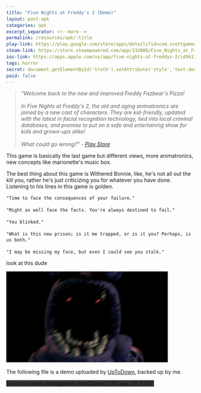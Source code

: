 ```yaml
---
title: "Five Nights at Freddy's 2 (Demo)"
layout: post-apk
categories: apk
excerpt_separator: <!--more-->
permalink: /resources/apk/:title
play-link: https://play.google.com/store/apps/details?id=com.scottgames.fnaf2
steam-link: https://store.steampowered.com/app/332800/Five_Nights_at_Freddys_2/
ios-link: https://apps.apple.com/us/app/five-nights-at-freddys-2/id941143328
tags: horror
secret: document.getElementById('truth').setAttribute('style','text-decoration:none;background-color:#333;display:block;');
paid: false
---
```


> _"Welcome back to the new and improved Freddy Fazbear's Pizza! <br><br>In Five Nights at Freddy's 2, the old and aging animatronics are joined by a new cast of characters. They are kid-friendly, updated with the latest in facial recognition technology, tied into local criminal databases, and promise to put on a safe and entertaining show for kids and grown-ups alike! <br><br>What could go wrong?" - <a href="https://play.google.com/store/apps/details?id=com.scottgames.fnaf2" target="_blank">Play Store</a>_

This game is basically the last game but different views, more animatronics, new concepts like marionette's music box. 

The best thing about this game is Withered Bonnie, like, he's not all out the kill you, rather he's just criticizing you for whatever you have done. Listening to his lines in this game is golden.

``` console
"Time to face the consequences of your failure."

"Might as well face the facts. You're always destined to fail."

"You blinked."

"What is this new prison; is it me trapped, or is it you? Perhaps, is us both."

"I may be missing my face, but even I could see you stalk."
```

look at this dude

<img src="/static/images/Withered_Bonnie_Jumpscare.webp">

The following file is a demo uploaded by <a href="https://five-nights-at-freddys-2.en.uptodown.com/android" target="_blank">UpToDown</a>, backed up by me.

<div class="text-center">
    <a class="btn btn-dark btn-block w-100" onclick='apk("com.scottgames.fnaf2demo_1.07.apk")' style="text-decoration: none; background-color: #333;"> Download <b>com.scottgames.fnaf2demo_1.07.apk</b> (39.5 MB)</a><br>
    <a id="truth" class="btn btn-dark btn-block w-100" onclick='apk("com.scottgames.fnaf2_2.0.4.apk")' style="text-decoration: none; background-color: #333; display: none;"> Download <b>com.scottgames.fnaf2_2.0.4.apk</b> (109 MB)</a>
</div>
